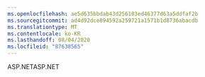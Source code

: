 ```yaml
---
ms.openlocfilehash: ae5d635bbdab43d256103ed46377d63a5ddfaf2b
ms.sourcegitcommit: ad4d92dce894592a259721a1571b1d8736abacdb
ms.translationtype: MT
ms.contentlocale: ko-KR
ms.lasthandoff: 08/04/2020
ms.locfileid: "87638565"
---
```

<span data-ttu-id="8f734-101">ASP.NET</span><span class="sxs-lookup"><span data-stu-id="8f734-101">ASP.NET</span></span>
